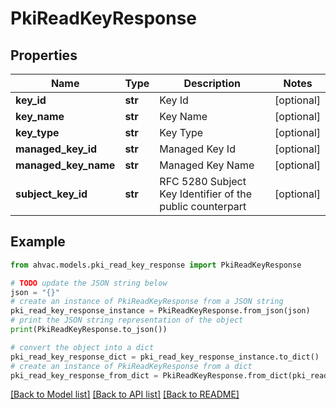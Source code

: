 # PkiReadKeyResponse


## Properties

Name | Type | Description | Notes
------------ | ------------- | ------------- | -------------
**key_id** | **str** | Key Id | [optional] 
**key_name** | **str** | Key Name | [optional] 
**key_type** | **str** | Key Type | [optional] 
**managed_key_id** | **str** | Managed Key Id | [optional] 
**managed_key_name** | **str** | Managed Key Name | [optional] 
**subject_key_id** | **str** | RFC 5280 Subject Key Identifier of the public counterpart | [optional] 

## Example

```python
from ahvac.models.pki_read_key_response import PkiReadKeyResponse

# TODO update the JSON string below
json = "{}"
# create an instance of PkiReadKeyResponse from a JSON string
pki_read_key_response_instance = PkiReadKeyResponse.from_json(json)
# print the JSON string representation of the object
print(PkiReadKeyResponse.to_json())

# convert the object into a dict
pki_read_key_response_dict = pki_read_key_response_instance.to_dict()
# create an instance of PkiReadKeyResponse from a dict
pki_read_key_response_from_dict = PkiReadKeyResponse.from_dict(pki_read_key_response_dict)
```
[[Back to Model list]](../README.md#documentation-for-models) [[Back to API list]](../README.md#documentation-for-api-endpoints) [[Back to README]](../README.md)


